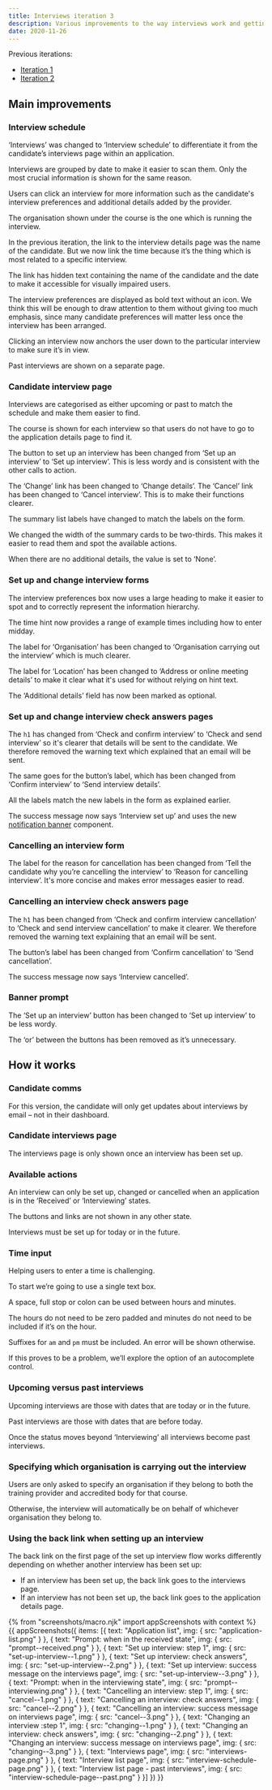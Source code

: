 ```yaml
---
title: Interviews iteration 3
description: Various improvements to the way interviews work and getting it ready for development
date: 2020-11-26
---
```


Previous iterations:

- [Iteration 1](/manage-teacher-training-applications/interviews)
- [Iteration 2](/manage-teacher-training-applications/interviews-iteration-2)

## Main improvements

### Interview schedule

‘Interviews’ was changed to ‘Interview schedule’ to differentiate it from the candidate’s interviews page within an application.

Interviews are grouped by date to make it easier to scan them. Only the most crucial information is shown for the same reason.

Users can click an interview for more information such as the candidate's interview preferences and additional details added by the provider.

The organisation shown under the course is the one which is running the interview.

In the previous iteration, the link to the interview details page was the name of the candidate. But we now link the time because it’s the thing which is most related to a specific interview.

The link has hidden text containing the name of the candidate and the date to make it accessible for visually impaired users.

The interview preferences are displayed as bold text without an icon. We think this will be enough to draw attention to them without giving too much emphasis, since many candidate preferences will matter less once the interview has been arranged.

Clicking an interview now anchors the user down to the particular interview to make sure it’s in view.

Past interviews are shown on a separate page.

### Candidate interview page

Interviews are categorised as either upcoming or past to match the schedule and make them easier to find.

The course is shown for each interview so that users do not have to go to the application details page to find it.

The button to set up an interview has been changed from ‘Set up an interview’ to ‘Set up interview’. This is less wordy and is consistent with the other calls to action.

The ‘Change’ link has been changed to ‘Change details’. The ‘Cancel’ link has been changed to ‘Cancel interview’. This is to make their functions clearer.

The summary list labels have changed to match the labels on the form.

We changed the width of the summary cards to be two-thirds. This makes it easier to read them and spot the available actions.

When there are no additional details, the value is set to ‘None’.

### Set up and change interview forms

The interview preferences box now uses a large heading to make it easier to spot and to correctly represent the information hierarchy.

The time hint now provides a range of example times including how to enter midday.

The label for ‘Organisation’ has been changed to ‘Organisation carrying out the interview’ which is much clearer.

The label for ‘Location’ has been changed to ‘Address or online meeting details’ to make it clear what it's used for without relying on hint text.

The ‘Additional details’ field has now been marked as optional.

### Set up and change interview check answers pages

The `h1` has changed from ‘Check and confirm interview’ to ‘Check and send interview’ so it's clearer that details will be sent to the candidate. We therefore removed the warning text which explained that an email will be sent.

The same goes for the button’s label, which has been changed from ‘Confirm interview’ to ‘Send interview details’.

All the labels match the new labels in the form as explained earlier.

The success message now says ‘Interview set up’ and uses the new [notification banner](https://design-system.service.gov.uk/components/notification-banner/) component.

### Cancelling an interview form

The label for the reason for cancellation has been changed from ‘Tell the candidate why you’re cancelling the interview’ to ‘Reason for cancelling interview’. It's more concise and makes error messages easier to read.

### Cancelling an interview check answers page

The `h1` has been changed from ‘Check and confirm interview cancellation’ to ‘Check and send interview cancellation’ to make it clearer. We therefore removed the warning text explaining that an email will be sent.

The button’s label has been changed from ‘Confirm cancellation’ to ‘Send cancellation’.

The success message now says ‘Interview cancelled’.

### Banner prompt

The ‘Set up an interview’ button has been changed to ‘Set up interview’ to be less wordy.

The ‘or’ between the buttons has been removed as it’s unnecessary.

## How it works

### Candidate comms

For this version, the candidate will only get updates about interviews by email – not in their dashboard.

### Candidate interviews page

The interviews page is only shown once an interview has been set up.

### Available actions

An interview can only be set up, changed or cancelled when an application is in the ‘Received’ or ‘Interviewing’ states.

The buttons and links are not shown in any other state.

Interviews must be set up for today or in the future.

### Time input

Helping users to enter a time is challenging.

To start we’re going to use a single text box.

A space, full stop or colon can be used between hours and minutes.

The hours do not need to be zero padded and minutes do not need to be included if it’s on the hour.

Suffixes for `am` and `pm` must be included. An error will be shown otherwise.

If this proves to be a problem, we’ll explore the option of an autocomplete control.

### Upcoming versus past interviews

Upcoming interviews are those with dates that are today or in the future.

Past interviews are those with dates that are before today.

Once the status moves beyond ‘Interviewing’ all interviews become past interviews.

### Specifying which organisation is carrying out the interview

Users are only asked to specify an organisation if they belong to both the training provider and accredited body for that course.

Otherwise, the interview will automatically be on behalf of whichever organisation they belong to.

### Using the back link when setting up an interview

The back link on the first page of the set up interview flow works differently depending on whether another interview has been set up:

- If an interview has been set up, the back link goes to the interviews page.
- If an interview has not been set up, the back link goes to the application details page.

{% from "screenshots/macro.njk" import appScreenshots with context %}
{{ appScreenshots({
  items: [{
    text: "Application list",
    img: {
      src: "application-list.png"
    }
  }, {
    text: "Prompt: when in the received state",
    img: {
      src: "prompt--received.png"
    }
  }, {
    text: "Set up interview: step 1",
    img: {
      src: "set-up-interview--1.png"
    }
  }, {
    text: "Set up interview: check answers",
    img: {
      src: "set-up-interview--2.png"
    }
  }, {
    text: "Set up interview: success message on the interviews page",
    img: {
      src: "set-up-interview--3.png"
    }
  }, {
    text: "Prompt: when in the interviewing state",
    img: {
      src: "prompt--interviewing.png"
    }
  }, {
    text: "Cancelling an interview: step 1",
    img: {
      src: "cancel--1.png"
    }
  }, {
    text: "Cancelling an interview: check answers",
    img: {
      src: "cancel--2.png"
    }
  }, {
    text: "Cancelling an interview: success message on interviews page",
    img: {
      src: "cancel--3.png"
    }
  }, {
    text: "Changing an interview :step 1",
    img: {
      src: "changing--1.png"
    }
  }, {
    text: "Changing an interview: check answers",
    img: {
      src: "changing--2.png"
    }
  }, {
    text: "Changing an interview: success message on interviews page",
    img: {
      src: "changing--3.png"
    }
  }, {
    text: "Interviews page",
    img: {
      src: "interviews-page.png"
    }
  }, {
    text: "Interview list page",
    img: {
      src: "interview-schedule-page.png"
    }
  }, {
    text: "Interview list page - past interviews",
    img: {
      src: "interview-schedule-page--past.png"
    }
  }]
}) }}
